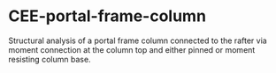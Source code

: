 # CEE-portal-frame-column
Structural analysis of a portal frame column connected to the rafter via moment connection at the column top and either pinned or moment resisting column base.
